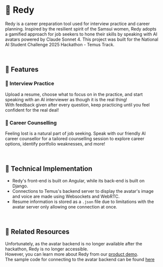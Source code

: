 # :floppy_disk: Redy
Redy is a career preparation tool used for interview practice and career planning. Inspired by the resilient spirit of the Samsui women, Redy adopts a gamified approach for job seekers to hone their skills by speaking with AI avatars powered by Claude Sonnet 4. This project was built for the National AI Student Challenge 2025 Hackathon - Temus Track.

<br>

## :star2: Features
### :necktie: Interview Practice
Upload a resume, choose what to focus on in the practice, and start speaking with an AI interviewer as though it is the real thing! \
With feedback given after every question, keep practicing until you feel confident for the real deal!

### :speech_balloon: Career Counselling
Feeling lost is a natural part of job seeking. Speak with our friendly AI career counsellor for a tailored counselling session to explore career options, identify portfolio weaknesses, and more!

<br>

## :wrench: Technical Implementation
* Redy's front-end is built on Angular, while its back-end is built on Django.
* Connections to Temus's backend server to display the avatar's image and voice are made using Websockets and WebRTC.
* Resume information is stored as a `.json` file due to limitations with the avatar server only allowing one connection at once.
<br>

## :link: Related Resources
Unfortunately, as the avatar backend is no longer available after the hackathon, Redy is no longer accessible.\
However, you can learn more about Redy from our [product demo](https://youtu.be/XoyPa0yeiAI).\
The sample code for connecting to the avatar backend can be found [here](https://github.com/tplusplusdevhub/temus-avatar-nextjs-sample-code)
